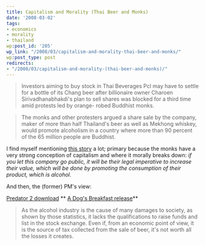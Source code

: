 ```yaml
---
title: Capitalism and Morality (Thai Beer and Monks)
date: '2008-03-02'
tags:
- economics
- morality
- thailand
wp:post_id: '205'
wp_link: "/2008/03/capitalism-and-morality-thai-beer-and-monks/"
wp:post_type: post
redirects:
- "/2008/03/capitalism-and-morality-(thai-beer-and-monks)/"
---
```


>

> Investors aiming to buy stock in Thai Beverages Pcl may have to settle for a bottle of its Chang beer after billionaire owner Charoen Sirivadhanabhakdi's plan to sell shares was blocked for a third time amid protests led by orange- robed Buddhist monks.

> The monks and other protesters argued a share sale by the company, maker of more than half Thailand's beer as well as Mekhong whiskey, would promote alcoholism in a country where more than 90 percent of the 65 million people are Buddhist.

I find myself mentioning [this story](http://www.bloomberg.com/apps/news?pid=10000080&sid=afr76o.Ii2GE&refer=asia) a lot; primary because the monks have a very strong conception of capitalism and where it morally breaks down: _if you let this company go public, it will be their legal imperative to increase their value, which will be done by promoting the consumption of their product, which is alcohol_.

And then, the (former) PM's view:

[Predator 2 download](http://www.womeningreen.org/?predator_2) ** [A Dog's Breakfast release](http://time-travel.com/?a_dog_s_breakfast)**

>

> As the alcohol industry is the cause of many damages to society, as shown by those statistics, it lacks the qualifications to raise funds and list in the stock exchange. Even if, from an economic point of view, it is the source of tax collected from the sale of beer, it's not worth all the losses it creates.

